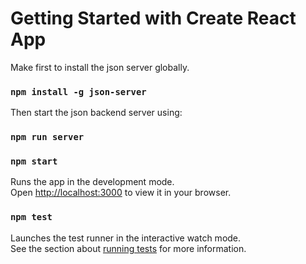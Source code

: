 # Getting Started with Create React App

Make first to install the json server globally.
### `npm install -g json-server`
Then start the json backend server using:
### `npm run server`

### `npm start`
Runs the app in the development mode.\
Open [http://localhost:3000](http://localhost:3000) to view it in your browser.

### `npm test`

Launches the test runner in the interactive watch mode.\
See the section about [running tests](https://facebook.github.io/create-react-app/docs/running-tests) for more information.
